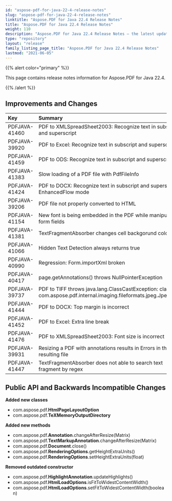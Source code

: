```yaml
---
id: "aspose-pdf-for-java-22-4-release-notes"
slug: "aspose-pdf-for-java-22-4-release-notes"
linktitle: "Aspose.PDF for Java 22.4 Release Notes"
title: "Aspose.PDF for Java 22.4 Release Notes"
weight: 110
description: "Aspose.PDF for Java 22.4 Release Notes – the latest updates and fixes."
type: "repository"
layout: "release"
family_listing_page_title: "Aspose.PDF for Java 22.4 Release Notes"
lastmod: "2021-06-05"
---
```


{{% alert color="primary" %}}

This page contains release notes information for Aspose.PDF for Java 22.4.

{{% /alert %}}
## **Improvements and Changes**

|**Key**|**Summary**|**Category**|
| :- | :- | :- |
|PDFJAVA-41460|PDF to XMLSpreadSheet2003: Recognize text in subscript and superscript|New Feature|
|PDFJAVA-39920|PDF to Excel: Recognize text in subscript and superscript|New Feature|
|PDFJAVA-41459|PDF to ODS: Recognize text in subscript and superscript|New Feature|
|PDFJAVA-41383|Slow loading of a PDF file with PdfFileInfo|Enhancement|
|PDFJAVA-41424|PDF to DOCX: Recognize text in subscript and superscript in EnhancedFlow mode|Enhancement|
|PDFJAVA-39206|PDF file not properly converted to HTML|Bug|
|PDFJAVA-41154|New font is being embedded in the PDF while manipulating form fields|Bug|
|PDFJAVA-41381|TextFragmentAbsorber changes cell backgorund color|Bug|
|PDFJAVA-41066|Hidden Text Detection always returns true|Bug|
|PDFJAVA-40990|Regression: Form.importXml broken|Bug|
|PDFJAVA-40417|page.getAnnotations() throws NullPointerException|Bug|
|PDFJAVA-39737|PDF to TIFF throws java.lang.ClassCastException: class com.aspose.pdf.internal.imaging.fileformats.jpeg.JpegImage|Bug|
|PDFJAVA-41444|PDF to DOCX: Top margin is incorrect|Bug|
|PDFJAVA-41452|PDF to Excel: Extra line break|Bug|
|PDFJAVA-41476|PDF to XMLSpreadSheet2003: Font size is incorrect|Bug|
|PDFJAVA-39931|Resizing a PDF with annotations results in Errors in the resulting file|Bug|
|PDFJAVA-41447|TextFragmentAbsorber does not able to search text fragment by regex|Bug|


## **Public API and Backwards Incompatible Changes**


**Added new classes**

- com.aspose.pdf.**HtmlPageLayoutOption**
- com.aspose.pdf.**TeXMemoryOutputDirectory**


**Added new methods**

- com.aspose.pdf.**Annotation**.changeAfterResize(Matrix)
- com.aspose.pdf.**TextMarkupAnnotation**.changeAfterResize(Matrix)
- com.aspose.pdf.**Document**.close()
- com.aspose.pdf.**RenderingOptions**.getHeightExtraUnits()
- com.aspose.pdf.**RenderingOptions**.setHeightExtraUnits(float)



**Removed outdated constructor**

- com.aspose.pdf.**HighlightAnnotation**.updateHighlights()
- com.aspose.pdf.**HtmlLoadOptions**.isFitToWidestContentWidth()
- com.aspose.pdf.**HtmlLoadOptions**.setFitToWidestContentWidth(boolean)



